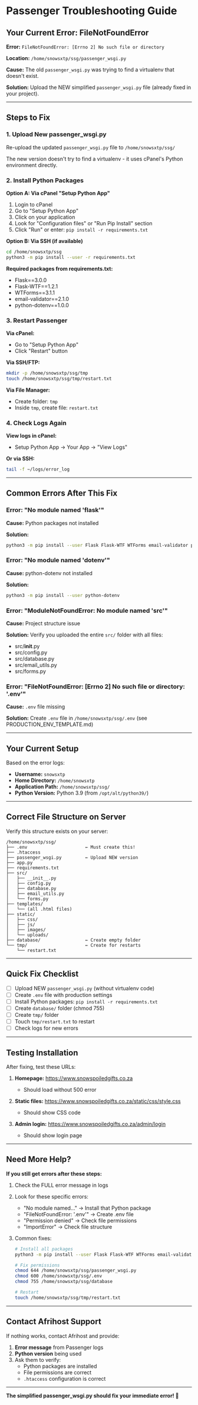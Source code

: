 # Passenger Troubleshooting Guide

## Your Current Error: FileNotFoundError

**Error:** `FileNotFoundError: [Errno 2] No such file or directory`

**Location:** `/home/snowsxtp/ssg/passenger_wsgi.py`

**Cause:** The old `passenger_wsgi.py` was trying to find a virtualenv that doesn't exist.

**Solution:** Upload the NEW simplified `passenger_wsgi.py` file (already fixed in your project).

---

## Steps to Fix

### 1. Upload New passenger_wsgi.py

Re-upload the updated `passenger_wsgi.py` file to `/home/snowsxtp/ssg/`

The new version doesn't try to find a virtualenv - it uses cPanel's Python environment directly.

### 2. Install Python Packages

**Option A: Via cPanel "Setup Python App"**

1. Login to cPanel
2. Go to "Setup Python App"
3. Click on your application
4. Look for "Configuration files" or "Run Pip Install" section
5. Click "Run" or enter: `pip install -r requirements.txt`

**Option B: Via SSH (if available)**

```bash
cd /home/snowsxtp/ssg
python3 -m pip install --user -r requirements.txt
```

**Required packages from requirements.txt:**
- Flask==3.0.0
- Flask-WTF==1.2.1
- WTForms==3.1.1
- email-validator==2.1.0
- python-dotenv==1.0.0

### 3. Restart Passenger

**Via cPanel:**
- Go to "Setup Python App"
- Click "Restart" button

**Via SSH/FTP:**
```bash
mkdir -p /home/snowsxtp/ssg/tmp
touch /home/snowsxtp/ssg/tmp/restart.txt
```

**Via File Manager:**
- Create folder: `tmp`
- Inside `tmp`, create file: `restart.txt`

### 4. Check Logs Again

**View logs in cPanel:**
- Setup Python App → Your App → "View Logs"

**Or via SSH:**
```bash
tail -f ~/logs/error_log
```

---

## Common Errors After This Fix

### Error: "No module named 'flask'"

**Cause:** Python packages not installed

**Solution:**
```bash
python3 -m pip install --user Flask Flask-WTF WTForms email-validator python-dotenv
```

### Error: "No module named 'dotenv'"

**Cause:** python-dotenv not installed

**Solution:**
```bash
python3 -m pip install --user python-dotenv
```

### Error: "ModuleNotFoundError: No module named 'src'"

**Cause:** Project structure issue

**Solution:** Verify you uploaded the entire `src/` folder with all files:
- src/__init__.py
- src/config.py
- src/database.py
- src/email_utils.py
- src/forms.py

### Error: "FileNotFoundError: [Errno 2] No such file or directory: '.env'"

**Cause:** `.env` file missing

**Solution:** Create `.env` file in `/home/snowsxtp/ssg/.env` (see PRODUCTION_ENV_TEMPLATE.md)

---

## Your Current Setup

Based on the error logs:

- **Username:** `snowsxtp`
- **Home Directory:** `/home/snowsxtp`
- **Application Path:** `/home/snowsxtp/ssg/`
- **Python Version:** Python 3.9 (from `/opt/alt/python39/`)

---

## Correct File Structure on Server

Verify this structure exists on your server:

```
/home/snowsxtp/ssg/
├── .env                      ← Must create this!
├── .htaccess
├── passenger_wsgi.py         ← Upload NEW version
├── app.py
├── requirements.txt
├── src/
│   ├── __init__.py
│   ├── config.py
│   ├── database.py
│   ├── email_utils.py
│   └── forms.py
├── templates/
│   └── (all .html files)
├── static/
│   ├── css/
│   ├── js/
│   ├── images/
│   └── uploads/
├── database/                 ← Create empty folder
└── tmp/                      ← Create for restarts
    └── restart.txt
```

---

## Quick Fix Checklist

- [ ] Upload NEW `passenger_wsgi.py` (without virtualenv code)
- [ ] Create `.env` file with production settings
- [ ] Install Python packages: `pip install -r requirements.txt`
- [ ] Create `database/` folder (chmod 755)
- [ ] Create `tmp/` folder
- [ ] Touch `tmp/restart.txt` to restart
- [ ] Check logs for new errors

---

## Testing Installation

After fixing, test these URLs:

1. **Homepage:** https://www.snowspoiledgifts.co.za
   - Should load without 500 error

2. **Static files:** https://www.snowspoiledgifts.co.za/static/css/style.css
   - Should show CSS code

3. **Admin login:** https://www.snowspoiledgifts.co.za/admin/login
   - Should show login page

---

## Need More Help?

**If you still get errors after these steps:**

1. Check the FULL error message in logs
2. Look for these specific errors:
   - "No module named..." → Install that Python package
   - "FileNotFoundError: '.env'" → Create .env file
   - "Permission denied" → Check file permissions
   - "ImportError" → Check file structure

3. Common fixes:
   ```bash
   # Install all packages
   python3 -m pip install --user Flask Flask-WTF WTForms email-validator python-dotenv

   # Fix permissions
   chmod 644 /home/snowsxtp/ssg/passenger_wsgi.py
   chmod 600 /home/snowsxtp/ssg/.env
   chmod 755 /home/snowsxtp/ssg/database

   # Restart
   touch /home/snowsxtp/ssg/tmp/restart.txt
   ```

---

## Contact Afrihost Support

If nothing works, contact Afrihost and provide:

1. **Error message** from Passenger logs
2. **Python version** being used
3. Ask them to verify:
   - Python packages are installed
   - File permissions are correct
   - `.htaccess` configuration is correct

---

**The simplified passenger_wsgi.py should fix your immediate error! 🚀**

